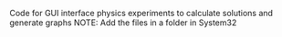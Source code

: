 Code for GUI interface physics experiments to calculate solutions and generate graphs
NOTE: Add the files in a folder in System32
